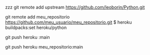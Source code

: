 zzz git remote add upstream https://github.com/leoborin/Python.git

git remote add meu_repositorio https://github.com/meu_usuario/meu_repositorio.git
\$ heroku buildpacks:set heroku/python

git push heroku <branchname>:main

git push heroku meu_repositorio:main
